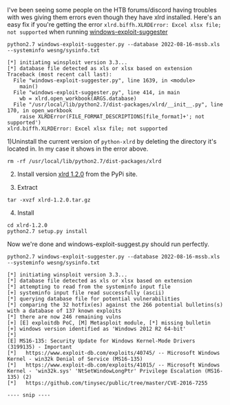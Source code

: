 I've been seeing some people on the HTB forums/discord having troubles with wes giving them errors even though they have xlrd installed. Here's an easy fix if you're getting the error `xlrd.biffh.XLRDError: Excel xlsx file; not supported` when running [windows-exploit-suggester](https://github.com/AonCyberLabs/Windows-Exploit-Suggester)

`python2.7 windows-exploit-suggester.py --database 2022-08-16-mssb.xls --systeminfo wesng/sysinfo.txt`
```
[*] initiating winsploit version 3.3...
[*] database file detected as xls or xlsx based on extension
Traceback (most recent call last):
  File "windows-exploit-suggester.py", line 1639, in <module>
    main()
  File "windows-exploit-suggester.py", line 414, in main
    wb = xlrd.open_workbook(ARGS.database)
  File "/usr/local/lib/python2.7/dist-packages/xlrd/__init__.py", line 170, in open_workbook
    raise XLRDError(FILE_FORMAT_DESCRIPTIONS[file_format]+'; not supported')
xlrd.biffh.XLRDError: Excel xlsx file; not supported
```

1)Uninstall the current version of `python-xlrd` by deleting the directory it's located in. In my case it shows in the error above.

`rm -rf /usr/local/lib/python2.7/dist-packages/xlrd`

2) Install version [xlrd 1.2.0](https://pypi.org/project/xlrd/1.2.0/#files) from the PyPi site.

3) Extract

`tar -xvzf xlrd-1.2.0.tar.gz`

4) Install

```
cd xlrd-1.2.0
python2.7 setup.py install
```

Now we're done and windows-exploit-suggest.py should run perfectly.

`python2.7 windows-exploit-suggester.py --database 2022-08-16-mssb.xls --systeminfo wesng/sysinfo.txt`
```
[*] initiating winsploit version 3.3...
[*] database file detected as xls or xlsx based on extension
[*] attempting to read from the systeminfo input file
[+] systeminfo input file read successfully (ascii)
[*] querying database file for potential vulnerabilities
[*] comparing the 32 hotfix(es) against the 266 potential bulletins(s) with a database of 137 known exploits
[*] there are now 246 remaining vulns
[+] [E] exploitdb PoC, [M] Metasploit module, [*] missing bulletin
[+] windows version identified as 'Windows 2012 R2 64-bit'
[*] 
[E] MS16-135: Security Update for Windows Kernel-Mode Drivers (3199135) - Important
[*]   https://www.exploit-db.com/exploits/40745/ -- Microsoft Windows Kernel - win32k Denial of Service (MS16-135)
[*]   https://www.exploit-db.com/exploits/41015/ -- Microsoft Windows Kernel - 'win32k.sys' 'NtSetWindowLongPtr' Privilege Escalation (MS16-135) (2)
[*]   https://github.com/tinysec/public/tree/master/CVE-2016-7255

---- snip ----

```
